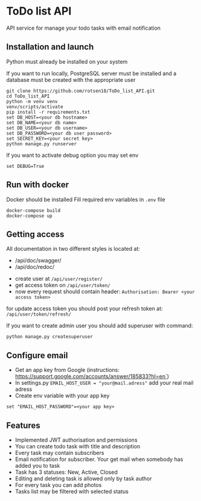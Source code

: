 # ToDo list API

API service for manage your todo tasks with email notification

## Installation and launch

Python must already be installed on your system

If you want to run locally, PostgreSQL server must be installed and 
a database must be created with the appropriate user

```shell
git clone https://github.com/rotsen18/ToDo_list_API.git
cd ToDo_list_API
python -m venv venv
venv/scripts/activate
pip install -r requirements.txt
set DB_HOST=<your db hostname>
set DB_NAME=<your db name>
set DB_USER=<your db username>
set DB_PASSWORD=<your db user password>
set SECRET_KEY=<your secret key>
python manage.py runserver
```

If you want to activate debug option you may set env
```shell
set DEBUG=True
```

## Run with docker

Docker should be installed
Fill required env variables in `.env` file

```shell
docker-compose build
docker-compose up
```

## Getting access

All documentation in two different styles is located at:
* /api/doc/swagger/
* /api/doc/redoc/

- create user at `/api/user/register/`
- get access token on `/api/user/token/`
- now every request should contain header:
`Authorisation: Bearer <your access token>`

for update access token you should post your refresh token at:
`/api/user/token/refresh/`

If you want to create admin user you should add superuser with command:
```shell
python manage.py createsuperuser
```

## Configure email

* Get an app key from Google (instructions: https://support.google.com/accounts/answer/185833?hl=en`)
* In settings.py `EMAIL_HOST_USER = "your@mail.adress"` add your real mail adress
* Create env variable with your app key
```shell
set "EMAIL_HOST_PASSWORD"=<your app key>
```

## Features

* Implemented JWT authorisation and permissions
* You can create todo task with title and description
* Every task may contain subscribers
* Email notification for subscriber. Your get mail when somebody has added you to task
* Task has 3 statuses: New, Active, Closed
* Editing and deleting task is allowed only by task author
* For every task you can add photos
* Tasks list may be filtered with selected status

